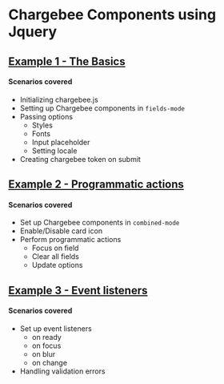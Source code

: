 # Chargebee Components using Jquery

## [Example 1 - The Basics](https://github.com/chargebee/chargebee-checkout-samples/tree/master/components/jquery/example1#readme)
#### Scenarios covered
  * Initializing chargebee.js
  * Setting up Chargebee components in `fields-mode`
  * Passing options
    * Styles
    * Fonts
    * Input placeholder
    * Setting locale
  * Creating chargebee token on submit

## [Example 2 - Programmatic actions](https://github.com/chargebee/chargebee-checkout-samples/tree/master/components/jquery/example2#readme)
#### Scenarios covered
  * Set up Chargebee components in `combined-mode`
  * Enable/Disable card icon
  * Perform programmatic actions
    * Focus on field
    * Clear all fields
    * Update options
  
## [Example 3 - Event listeners](https://github.com/chargebee/chargebee-checkout-samples/tree/master/components/jquery/example3#readme)
#### Scenarios covered
  * Set up event listeners
    * on ready
    * on focus
    * on blur
    * on change
  * Handling validation errors
